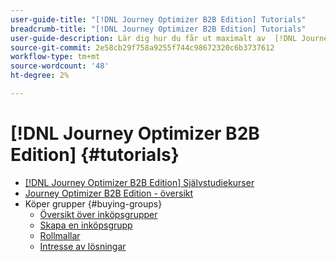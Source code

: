 ```yaml
---
user-guide-title: "[!DNL Journey Optimizer B2B Edition] Tutorials"
breadcrumb-title: "[!DNL Journey Optimizer B2B Edition] Tutorials"
user-guide-description: Lär dig hur du får ut maximalt av  [!DNL Journey Optimizer B2B Edition]. Samordna konto- och inköpsgrupper med hjälp av inbyggd generativ AI och branschledande automatisering för att maximera efterfrågan på specifika erbjudanden.
source-git-commit: 2e58cb29f758a9255f744c98672320c6b3737612
workflow-type: tm+mt
source-wordcount: '48'
ht-degree: 2%

---
```



# [!DNL Journey Optimizer B2B Edition] {#tutorials}

+ [[!DNL Journey Optimizer B2B Edition] Självstudiekurser](overview.md)
+ [Journey Optimizer B2B Edition - översikt](/help/overview-video.md)
+ Köper grupper {#buying-groups}
   + [Översikt över inköpsgrupper](/help/buying-groups/buying-groups-overview.md)
   + [Skapa en inköpsgrupp](/help/buying-groups/create-a-buying-group.md)
   + [Rollmallar](/help/buying-groups/role-templates.md)
   + [Intresse av lösningar](/help/buying-groups/solution-interest.md)
